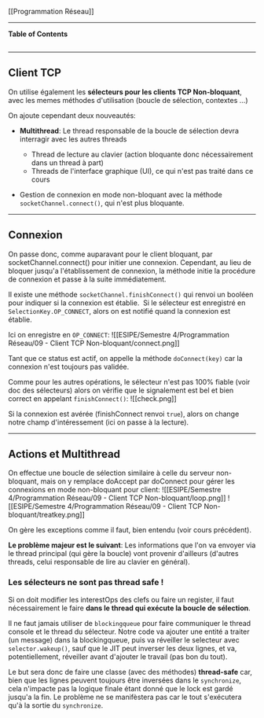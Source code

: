 [[Programmation Réseau]]

****
**Table of Contents**
```table-of-contents
```

****
## Client TCP

On utilise également les **sélecteurs pour les clients TCP Non-bloquant**, avec les memes méthodes d'utilisation (boucle de sélection, contextes ...) 

On ajoute cependant deux nouveautés: 
- **Multithread**: Le thread responsable de la boucle de sélection devra interragir avec les autres threads 
    - Thread de lecture au clavier (action bloquante donc nécessairement dans un thread à part) 
    - Threads de l'interface graphique (UI), ce qui n'est pas traité dans ce cours 
        
- Gestion de connexion en mode non-bloquant avec la méthode `socketChannel.connect()`, qui n'est plus bloquante.

****
## Connexion

On passe donc, comme auparavant pour le client bloquant, par socketChannel.connect() pour initier une connexion. Cependant, au lieu de bloquer jusqu'a l'établissement de connexion, la méthode initie la procédure de connexion et passe à la suite immédiatement. 

Il existe une méthode `socketChannel.finishConnect()` qui renvoi un booléen pour indiquer si la connexion est établie. 
Si le sélecteur est enregistré en `SelectionKey.OP_CONNECT`, alors on est notifié quand la connexion est établie.

Ici on enregistre en `OP_CONNECT`:
![[ESIPE/Semestre 4/Programmation Réseau/09 - Client TCP Non-bloquant/connect.png]]

Tant que ce status est actif, on appelle la méthode `doConnect(key)` car la connexion n'est toujours pas validée.  

Comme pour les autres opérations, le sélecteur n'est pas 100% fiable (voir doc des sélecteurs) alors on vérifie que le signalement est bel et bien correct en appelant `finishConnect()`:
![[check.png]]

Si la connexion est avérée (finishConnect renvoi `true`), alors on change notre champ d'intéressement (ici on passe à la lecture).

****
## Actions et Multithread

On effectue une boucle de sélection similaire à celle du serveur non-bloquant, mais on y remplace doAccept par doConnect pour gérer les connexions en mode non-bloquant pour client:
![[ESIPE/Semestre 4/Programmation Réseau/09 - Client TCP Non-bloquant/loop.png]]
![[ESIPE/Semestre 4/Programmation Réseau/09 - Client TCP Non-bloquant/treatkey.png]]

On gère les exceptions comme il faut, bien entendu (voir cours précédent).


**Le problème majeur est le suivant**: Les informations que l'on va envoyer via le thread principal (qui gère la boucle) vont provenir d'ailleurs (d'autres threads, celui responsable de lire au clavier en général).

### Les sélecteurs ne sont pas thread safe ! 
Si on doit modifier les interestOps des clefs ou faire un register, il faut nécessairement le faire **dans le thread qui exécute la boucle de sélection**.


Il ne faut jamais utiliser de `blockingqueue` pour faire communiquer le thread console et le thread du sélecteur. Notre code va ajouter une entité a traiter (un message) dans la blockingqueue, puis va réveiller le selecteur avec `selector.wakeup()`, sauf que le JIT peut inverser les deux lignes, et va, potentiellement, réveiller avant d'ajouter le travail (pas bon du tout). 

Le but sera donc de faire une classe (avec des méthodes) **thread-safe** car, bien que les lignes peuvent toujours être inversées dans le `synchronize`, cela n'impacte pas la logique finale étant donné que le lock est gardé jusqu'a la fin. Le problème ne se manifèstera pas car le tout s'exécutera qu'à la sortie du `synchronize`.
